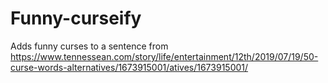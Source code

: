 # Funny-curseify
 Adds funny curses to a sentence from https://www.tennessean.com/story/life/entertainment/12th/2019/07/19/50-curse-words-alternatives/1673915001/atives/1673915001/
